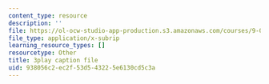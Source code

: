 ```yaml
---
content_type: resource
description: ''
file: https://ol-ocw-studio-app-production.s3.amazonaws.com/courses/9-00sc-introduction-to-psychology-fall-2011/938056c2ec2f53d543225e6130cd5c3a_t73rjeOj0eY.srt
file_type: application/x-subrip
learning_resource_types: []
resourcetype: Other
title: 3play caption file
uid: 938056c2-ec2f-53d5-4322-5e6130cd5c3a
---
```

